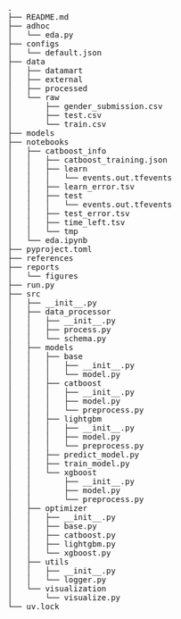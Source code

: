 <pre>
.
├── README.md
├── adhoc
│   └── eda.py
├── configs
│   └── default.json
├── data
│   ├── datamart
│   ├── external
│   ├── processed
│   └── raw
│       ├── gender_submission.csv
│       ├── test.csv
│       └── train.csv
├── models
├── notebooks
│   ├── catboost_info
│   │   ├── catboost_training.json
│   │   ├── learn
│   │   │   └── events.out.tfevents
│   │   ├── learn_error.tsv
│   │   ├── test
│   │   │   └── events.out.tfevents
│   │   ├── test_error.tsv
│   │   ├── time_left.tsv
│   │   └── tmp
│   └── eda.ipynb
├── pyproject.toml
├── references
├── reports
│   └── figures
├── run.py
├── src
│   ├── __init__.py
│   ├── data_processor
│   │   ├── __init__.py
│   │   ├── process.py
│   │   └── schema.py
│   ├── models
│   │   ├── base
│   │   │   ├── __init__.py
│   │   │   └── model.py
│   │   ├── catboost
│   │   │   ├── __init__.py
│   │   │   ├── model.py
│   │   │   └── preprocess.py
│   │   ├── lightgbm
│   │   │   ├── __init__.py
│   │   │   ├── model.py
│   │   │   └── preprocess.py
│   │   ├── predict_model.py
│   │   ├── train_model.py
│   │   └── xgboost
│   │       ├── __init__.py
│   │       ├── model.py
│   │       └── preprocess.py
│   ├── optimizer
│   │   ├── __init__.py
│   │   ├── base.py
│   │   ├── catboost.py
│   │   ├── lightgbm.py
│   │   └── xgboost.py
│   ├── utils
│   │   ├── __init__.py
│   │   └── logger.py
│   └── visualization
│       └── visualize.py
└── uv.lock
<pre>